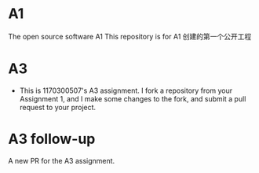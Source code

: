 # A1
The open source software A1
This repository is for A1
创建的第一个公开工程
# A3
- This is 1170300507's A3 assignment. I fork a repository from your Assignment 1, and I make some changes to the fork, and submit a pull request to your project.
# A3 follow-up
A new PR for the A3 assignment.
